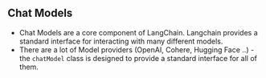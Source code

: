 ## Chat Models
- Chat Models are a core component of LangChain. Langchain provides a standard interface for interacting with many different models.
- There are a lot of Model providers (OpenAI, Cohere, Hugging Face ..) - the `chatModel` class is designed to provide a standard interface for all of them.